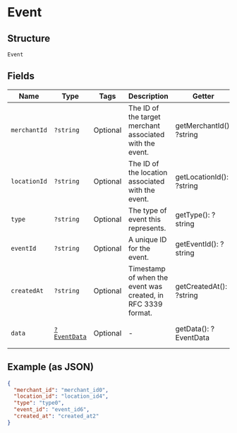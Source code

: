 
# Event

## Structure

`Event`

## Fields

| Name | Type | Tags | Description | Getter | Setter |
|  --- | --- | --- | --- | --- | --- |
| `merchantId` | `?string` | Optional | The ID of the target merchant associated with the event. | getMerchantId(): ?string | setMerchantId(?string merchantId): void |
| `locationId` | `?string` | Optional | The ID of the location associated with the event. | getLocationId(): ?string | setLocationId(?string locationId): void |
| `type` | `?string` | Optional | The type of event this represents. | getType(): ?string | setType(?string type): void |
| `eventId` | `?string` | Optional | A unique ID for the event. | getEventId(): ?string | setEventId(?string eventId): void |
| `createdAt` | `?string` | Optional | Timestamp of when the event was created, in RFC 3339 format. | getCreatedAt(): ?string | setCreatedAt(?string createdAt): void |
| `data` | [`?EventData`](../../doc/models/event-data.md) | Optional | - | getData(): ?EventData | setData(?EventData data): void |

## Example (as JSON)

```json
{
  "merchant_id": "merchant_id0",
  "location_id": "location_id4",
  "type": "type0",
  "event_id": "event_id6",
  "created_at": "created_at2"
}
```

